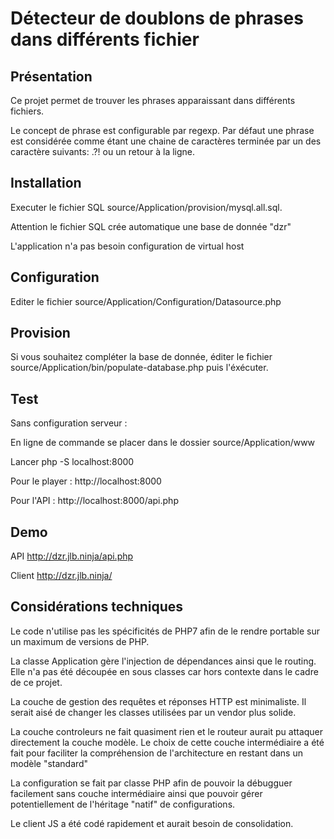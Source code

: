 # Détecteur de doublons de phrases dans différents fichier

## Présentation
Ce projet permet de trouver les phrases apparaissant dans différents fichiers.

Le concept de phrase est configurable par regexp. Par défaut une phrase est considérée comme
étant une chaine de caractères terminée par un des caractère suivants: .?! ou un retour à la ligne.


 




## Installation
Executer le fichier SQL source/Application/provision/mysql.all.sql.

Attention le fichier SQL crée automatique une base de donnée "dzr"

L'application n'a pas besoin configuration de virtual host 

## Configuration
Editer le fichier source/Application/Configuration/Datasource.php

## Provision
Si vous souhaitez compléter la base de donnée, éditer le fichier source/Application/bin/populate-database.php puis l'éxécuter.

## Test
Sans configuration serveur :

En ligne de commande se placer dans le dossier source/Application/www

Lancer php -S localhost:8000

Pour le player : http://localhost:8000

Pour l'API : http://localhost:8000/api.php


## Demo
API http://dzr.jlb.ninja/api.php

Client http://dzr.jlb.ninja/


## Considérations techniques

Le code n'utilise pas les spécificités de PHP7 afin de le rendre portable sur un maximum de versions de PHP.

La classe Application gère l'injection de dépendances ainsi que le routing. Elle n'a pas été découpée en sous classes car hors contexte dans le cadre de ce projet.

La couche de gestion des requêtes et réponses HTTP est minimaliste. Il serait aisé de changer les classes utilisées par un vendor plus solide.

La couche controleurs ne fait quasiment rien et le routeur aurait pu attaquer directement la couche modèle. Le choix de cette couche intermédiaire a été fait pour faciliter la compréhension de l'architecture en restant dans un modèle "standard"

La configuration se fait par classe PHP afin de pouvoir la débugguer facilement sans couche intermédiaire ainsi que pouvoir gérer potentiellement de l'héritage "natif" de configurations.

Le client JS a été codé rapidement et aurait besoin de consolidation.
